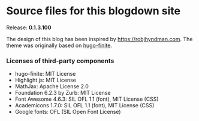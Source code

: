 Source files for this blogdown site
===================================

Release: **0.1.3.100**

The design of this blog has been inspired by  https://robjhyndman.com. The theme was originally based on  [hugo-finite](https://github.com/lambdafu/hugo-finite). 



### Licenses of third-party components

* hugo-finite: MIT License
* Highlight.js: MIT License
* MathJax: Apache License 2.0
* Foundation 6.2.3 by Zurb: MIT License
* Font Awesome 4.6.3: SIL OFL 1.1 (font), MIT License (CSS)
* Academicons 1.7.0: SIL OFL 1.1 (font), MIT License (CSS)
* Google fonts: OFL (SIL Open Font License)

